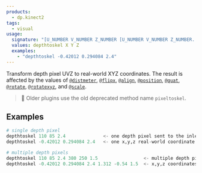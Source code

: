 ```yaml
---
products:
  - dp.kinect2
tags:
  - visual
usage:
  signature: "[U_NUMBER V_NUMBER Z_NUMBER [U_NUMBER V_NUMBER Z_NUMBER...]]"
  values: depthtoskel X Y Z
  examples:
    - "depthtoskel -0.42012 0.294084 2.4"
---
```


Transform depth pixel UVZ to real-world XYZ coordinates.
The result is affected by the values of [`@distmeter`](../attributes/distmeter.md),
[`@flipx`](../attributes/flipx.md), [`@align`](../attributes/align.md),
[`@position`](../attributes/position.md), [`@quat`](../attributes/quat.md),
[`@rotate`](../attributes/rotate.md), [`@rotatexyz`](../attributes/rotatexyz.md),
and [`@scale`](../attributes/scale.md).

> :memo: Older plugins use the old deprecated method name `pixeltoskel`.

## Examples

```python
# single depth pixel
depthtoskel 110 85 2.4              <- one depth pixel sent to the inlet
depthtoskel -0.42012 0.294084 2.4   <- one x,y,z real-world coordinate received from outlet

# multiple depth pixels
depthtoskel 110 85 2.4 380 250 1.5                 <- multiple depth pixels sent to inlet
depthtoskel -0.42012 0.294084 2.4 1.312 -0.54 1.5  <- x,y,z coordinates received from outlet
```
